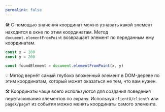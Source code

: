 ```yaml
---
permalink: false
---
```


🛠 С помощью значения координат можно узнавать какой элемент находится в окне по этим координатам. Метод `document.elementFromPoint` возвращает элемент по переданным ему координатам.

```js
const x = 100
const y = 200

const foundElement = document.elementFromPoint(x, y)
```

💡 Метод вернёт самый глубоко вложенный элемент в DOM-дереве по этим координатам, который может оказаться не тем, что вам нужен.

🛠 Координаты чаще всего используются для создания поведения перетаскивания элементов по экрану. Используя `clientX/clientY` или `pageX/pageY` из события можно менять координаты самого элемента.

